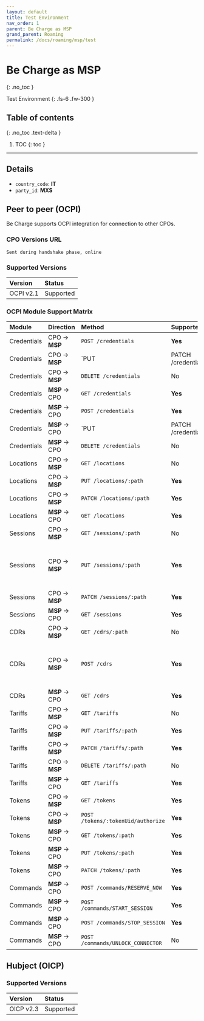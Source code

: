 ```yaml
---
layout: default
title: Test Environment
nav_order: 1
parent: Be Charge as MSP
grand_parent: Roaming
permalink: /docs/roaming/msp/test
---
```


# Be Charge as MSP
{: .no_toc }

Test Environment
{: .fs-6 .fw-300 }

## Table of contents
{: .no_toc .text-delta }

1. TOC
{: toc }

---

## Details

- `country_code`: **IT**
- `party_id`: **MXS**

## Peer to peer (OCPI)

Be Charge supports OCPI integration for connection to other CPOs.

### CPO Versions URL

```
Sent during handshake phase, online
```

### Supported Versions

| Version   | Status    |
|:----------|:----------|
| OCPI v2.1 | Supported |

### OCPI Module Support Matrix

| Module      | Direction          | Method                             | Supported? | Notes                                      |
|:------------|:-------------------|:-----------------------------------|:-----------|:-------------------------------------------|
| Credentials | CPO &rarr; **MSP** | `POST /credentials`                | **Yes**    |                                            |
| Credentials | CPO &rarr; **MSP** | `PUT|PATCH /credentials`           | **Yes**    |                                            |
| Credentials | CPO &rarr; **MSP** | `DELETE /credentials`              | No         |                                            |
| Credentials | **MSP** &rarr; CPO | `GET /credentials`                 | **Yes**    |                                            |
| Credentials | **MSP** &rarr; CPO | `POST /credentials`                | **Yes**    |                                            |
| Credentials | **MSP** &rarr; CPO | `PUT|PATCH /credentials`           | **Yes**    |                                            |
| Credentials | **MSP** &rarr; CPO | `DELETE /credentials`              | No         |                                            |
| Locations   | CPO &rarr; **MSP** | `GET /locations`                   | No         |                                            |
| Locations   | CPO &rarr; **MSP** | `PUT /locations/:path`             | **Yes**    |                                            |
| Locations   | CPO &rarr; **MSP** | `PATCH /locations/:path`           | **Yes**    |                                            |
| Locations   | **MSP** &rarr; CPO | `GET /locations`                   | **Yes**    |                                            |
| Sessions    | CPO &rarr; **MSP** | `GET /sessions/:path`              | No         |                                            |
| Sessions    | CPO &rarr; **MSP** | `PUT /sessions/:path`              | **Yes**    | `CDR` and `Session` can have different ids |
| Sessions    | CPO &rarr; **MSP** | `PATCH /sessions/:path`            | **Yes**    |                                            |
| Sessions    | **MSP** &rarr; CPO | `GET /sessions`                    | **Yes**    |                                            |
| CDRs        | CPO &rarr; **MSP** | `GET /cdrs/:path`                  | No         |                                            |
| CDRs        | CPO &rarr; **MSP** | `POST /cdrs`                       | **Yes**    | `CDR` and `Session` can have different ids |
| CDRs        | **MSP** &rarr; CPO | `GET /cdrs`                        | **Yes**    |                                            |
| Tariffs     | CPO &rarr; **MSP** | `GET /tariffs`                     | No         |                                            |
| Tariffs     | CPO &rarr; **MSP** | `PUT /tariffs/:path`               | **Yes**    |                                            |
| Tariffs     | CPO &rarr; **MSP** | `PATCH /tariffs/:path`             | **Yes**    |                                            |
| Tariffs     | CPO &rarr; **MSP** | `DELETE /tariffs/:path`            | No         |                                            |
| Tariffs     | **MSP** &rarr; CPO | `GET /tariffs`                     | **Yes**    |                                            |
| Tokens      | CPO &rarr; **MSP** | `GET /tokens`                      | **Yes**    |                                            |
| Tokens      | CPO &rarr; **MSP** | `POST /tokens/:tokenUid/authorize` | **Yes**    |                                            |
| Tokens      | **MSP** &rarr; CPO | `GET /tokens/:path`                | **Yes**    |                                            |
| Tokens      | **MSP** &rarr; CPO | `PUT /tokens/:path`                | **Yes**    |                                            |
| Tokens      | **MSP** &rarr; CPO | `PATCH /tokens/:path`              | **Yes**    |                                            |
| Commands    | **MSP** &rarr; CPO | `POST /commands/RESERVE_NOW`       | **Yes**    |                                            |
| Commands    | **MSP** &rarr; CPO | `POST /commands/START_SESSION`     | **Yes**    |                                            |
| Commands    | **MSP** &rarr; CPO | `POST /commands/STOP_SESSION`      | **Yes**    |                                            |
| Commands    | **MSP** &rarr; CPO | `POST /commands/UNLOCK_CONNECTOR`  | No         |                                            |

## Hubject (OICP)

### Supported Versions

| Version   | Status    |
|:----------|:----------|
| OICP v2.3 | Supported |

